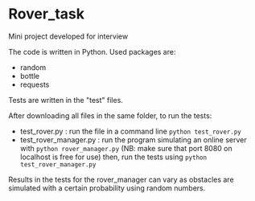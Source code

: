 # Rover_task
Mini project developed for interview

The code is written in Python.
Used packages are:
- random
- bottle
- requests

Tests are written in the "test" files.

After downloading all files in the same folder, to run the tests:
- test_rover.py : run the file in a command line
  `python test_rover.py`
- test_rover_manager.py : run the program simulating an online server with
  `python rover_manager.py`
  (NB: make sure that port 8080 on localhost is free for use)
  then, run the tests using
  `python test_rover_manager.py`
  

Results in the tests for the rover_manager can vary as obstacles are simulated with a certain probability using random numbers.
